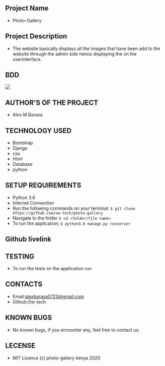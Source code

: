 ## Project Name
- Photo-Gallery
## Project Description
- The website basically displays all the images that have been add to the website through the admin side hence displaying the on the userinterface.
## BDD
 <img src="static/">

## AUTHOR'S OF THE PROJECT
- Alex M Barasa
## TECHNOLOGY USED
- Bootstrap
- Django
- css 
- Html
- Database
- python

## SETUP REQUIREMENTS
- Python 3.6
- Internet Connection
- Run the following commands on your terminal:
`$ git clone https://github.com/ow-tech/photo-gallery`
- Navigate to the folder
 `$ cd <folder/file name>`
- To run the application;
 `$ python3.6 manage.py runserver`


##  Github livelink

## TESTING 
- To run the tests on the application run 
## CONTACTS 
- Email:alexbarasa0723@gmail.com
- Github:Ow-tech
## KNOWN BUGS
- No known bugs, if you encounter any, feel free to contact us.
## LECENSE
- MIT Licence (c) photo-gallery kenya 2020